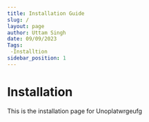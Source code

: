 ```yaml
---
title: Installation Guide
slug: /
layout: page
author: Uttam Singh
date: 09/09/2023
Tags:
 -Installtion
sidebar_position: 1
---
```


# Installation

This is the installation page for Unoplatwrgeufg